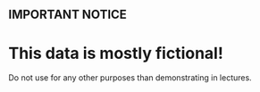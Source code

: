 ## IMPORTANT NOTICE
# This data is mostly fictional!
Do not use for any other purposes than demonstrating in lectures.